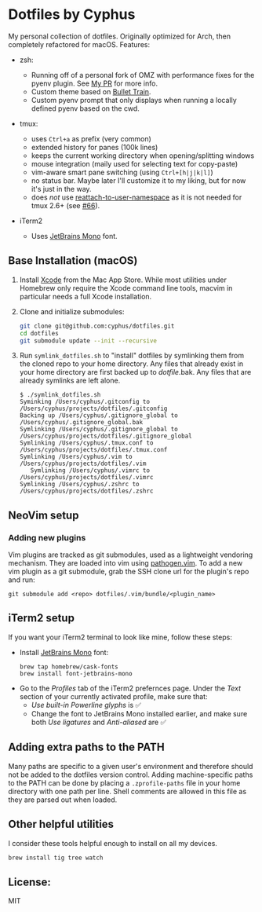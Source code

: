 # Dotfiles by Cyphus

My personal collection of dotfiles. Originally optimized for Arch, then
completely refactored for macOS. Features:

- zsh:
  - Running off of a personal fork of OMZ with performance fixes for the pyenv
    plugin. See [My PR](https://github.com/robbyrussell/oh-my-zsh/pull/6165)
    for more info.
  - Custom theme based on
    [Bullet Train](https://github.com/caiogondim/bullet-train.zsh).
  - Custom pyenv prompt that only displays when running a locally defined pyenv
    based on the cwd.

- tmux:
  - uses `Ctrl+a` as prefix (very common)
  - extended history for panes (100k lines)
  - keeps the current working directory when opening/splitting windows
  - mouse integration (maily used for selecting text for copy-paste)
  - vim-aware smart pane switching (using `Ctrl+[h|j|k|l]`)
  - no status bar. Maybe later I'll customize it to my liking, but for now it's
    just in the way.
  - does _not_ use
    [reattach-to-user-namespace](https://github.com/ChrisJohnsen/tmux-MacOSX-pasteboard/)
    as it is not needed for tmux 2.6+ (see
    [#66](https://github.com/ChrisJohnsen/tmux-MacOSX-pasteboard/issues/66)).

- iTerm2
  - Uses [JetBrains Mono](https://www.jetbrains.com/lp/mono/) font.

## Base Installation (macOS)

1. Install [Xcode](https://itunes.apple.com/us/app/xcode/id497799835?mt=12)
   from the Mac App Store. While most utilities under Homebrew only require the
   Xcode command line tools, macvim in particular needs a full Xcode
   installation.

1. Clone and initialize submodules:

   ```bash
   git clone git@github.com:cyphus/dotfiles.git
   cd dotfiles
   git submodule update --init --recursive
   ```

1. Run `symlink_dotfiles.sh` to "install" dotfiles by symlinking them from the
   cloned repo to your home directory. Any files that already exist in your
   home directory are first backed up to *dotfile*.bak.  Any files that are
   already symlinks are left alone.

   ```console
   $ ./symlink_dotfiles.sh
   Syminking /Users/cyphus/.gitconfig to /Users/cyphus/projects/dotfiles/.gitconfig
   Backing up /Users/cyphus/.gitignore_global to /Users/cyphus/.gitignore_global.bak
   Symlinking /Users/cyphus/.gitignore_global to /Users/cyphus/projects/dotfiles/.gitignore_global
   Symlinking /Users/cyphus/.tmux.conf to /Users/cyphus/projects/dotfiles/.tmux.conf
   Symlinking /Users/cyphus/.vim to /Users/cyphus/projects/dotfiles/.vim
      Symlinking /Users/cyphus/.vimrc to /Users/cyphus/projects/dotfiles/.vimrc
   Symlinking /Users/cyphus/.zshrc to /Users/cyphus/projects/dotfiles/.zshrc
   ```

## NeoVim setup

### Adding new plugins

Vim plugins are tracked as git submodules, used as a lightweight vendoring
mechanism. They are loaded into vim using
[pathogen.vim](https://github.com/tpope/vim-pathogen). To add a new vim plugin
as a git submodule, grab the SSH clone url for the plugin's repo and run:

```
git submodule add <repo> dotfiles/.vim/bundle/<plugin_name>
```

## iTerm2 setup

If you want your iTerm2 terminal to look like mine, follow these steps:

 * Install [JetBrains Mono](https://www.jetbrains.com/lp/mono/) font:
   ```
   brew tap homebrew/cask-fonts
   brew install font-jetbrains-mono
   ```
 * Go to the *Profiles* tab of the iTerm2 prefernces page. Under the *Text*
   section of your currently activated profile, make sure that:
   * *Use built-in Powerline glyphs* is ✅
   * Change the font to JetBrains Mono installed earlier, and make sure both
     *Use ligatures* and *Anti-aliased* are ✅

## Adding extra paths to the PATH

Many paths are specific to a given user's environment and therefore should not
be added to the dotfiles version control. Adding machine-specific paths to the
PATH can be done by placing a `.zprofile-paths` file in your home directory
with one path per line. Shell comments are allowed in this file as they are
parsed out when loaded.

## Other helpful utilities

I consider these tools helpful enough to install on all my devices.

```bash
brew install tig tree watch
```

## License:

MIT
